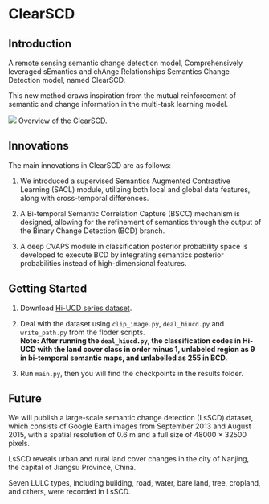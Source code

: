 # ClearSCD

## Introduction
A remote sensing semantic change detection model, Comprehensively leveraged sEmantics and chAnge Relationships Semantics Change Detection model, named ClearSCD.

This new method draws inspiration from the mutual reinforcement of semantic and change information in the multi-task learning model. 

![](figs/ClearSCD.png)
Overview of the ClearSCD.

## Innovations
The main innovations in ClearSCD are as follows:

1. We introduced a supervised Semantics Augmented Contrastive Learning (SACL) module, utilizing both local and global data features, along with cross-temporal differences. 

2. A Bi-temporal Semantic Correlation Capture (BSCC) mechanism is designed, allowing for the refinement of semantics through the output of the Binary Change Detection (BCD) branch.

3. A deep CVAPS module in classification posterior probability space is developed to execute BCD by integrating semantics posterior probabilities instead of high-dimensional features.


## Getting Started
1. Download [Hi-UCD series dataset](https://github.com/Daisy-7/Hi-UCD-S).
   
2. Deal with the dataset using `clip_image.py`, `deal_hiucd.py` and `write_path.py` from the floder scripts.<br>
   **Note: After running the `deal_hiucd.py`,  the classification codes in Hi-UCD with the land cover class in order minus 1, unlabeled region as 9 in bi-temporal semantic maps, and unlabelled as 255 in BCD.**
   
3. Run `main.py`, then you will find the checkpoints in the results folder.

## Future
We will publish a large-scale semantic change detection (LsSCD) dataset, which consists of Google Earth images from September 2013 and August 2015, with a spatial resolution of 0.6 m and a full size of 48000 × 32500 pixels.

LsSCD reveals urban and rural land cover changes in the city of Nanjing, the capital of Jiangsu Province, China. 

Seven LULC types, including building, road, water, bare land, tree, cropland, and others, were recorded in LsSCD.
